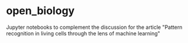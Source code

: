 # open_biology
Jupyter notebooks to complement the discussion for the article "Pattern recognition in living cells through the lens of machine learning"
